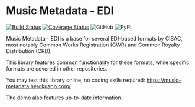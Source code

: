 # Music Metadata - EDI

[![Build Status](https://travis-ci.com/musicmetadata/edi.svg?branch=master)](https://travis-ci.com/musicmetadata/edi)
[![Coverage Status](https://coveralls.io/repos/github/musicmetadata/edi/badge.svg?branch=master)](https://coveralls.io/github/musicmetadata/edi?branch=master)
![GitHub](https://img.shields.io/github/license/musicmetadata/edi)
![PyPI](https://img.shields.io/pypi/v/music-metadata-edi)

Music Metadata - EDI is a base for several EDI-based formats by CISAC, most 
notably Common Works Registration (CWR) and Common Royalty Distribution (CRD).

This library features common functionality for these formats, while specific formats are covered in other repositories.

You may test this library online, no coding skills required: https://music-metadata.herokuapp.com/

The demo also features up-to-date information.
